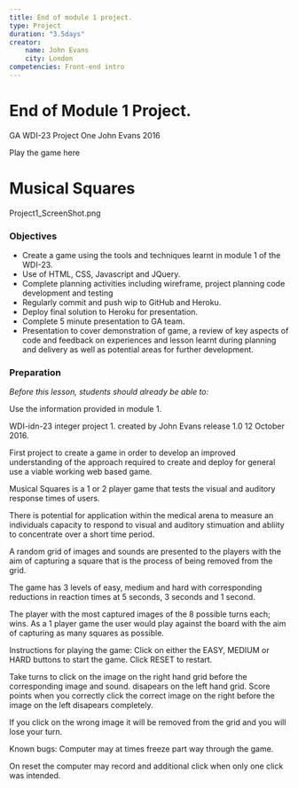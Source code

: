 ```yaml
---
title: End of module 1 project.
type: Project
duration: "3.5days"
creator:
    name: John Evans
    city: London
competencies: Front-end intro
---
```


# End of Module 1 Project.

GA WDI-23 Project One John Evans 2016

Play the game here


# Musical Squares

Project1_ScreenShot.png

### Objectives

- Create a game using the tools and techniques learnt in module 1 of the WDI-23.
- Use of HTML, CSS, Javascript and JQuery.
- Complete planning activities including wireframe, project planning code development and testing
- Regularly commit and push wip to GitHub and Heroku.
- Deploy final solution to Heroku for presentation.
- Complete 5 minute presentation to GA team.
- Presentation to cover demonstration of game, a review of key aspects of code and feedback on experiences and lesson learnt during planning and delivery as well as potential areas for further development.

### Preparation
*Before this lesson, students should already be able to:*

Use the information provided in module 1.

WDI-idn-23 integer project 1. created by John Evans release 1.0 12 October 2016.

First project to create a game in order to develop an improved understanding of the approach required to create and deploy for general use a viable working web based game.

Musical Squares is a 1 or 2 player game that tests the visual and auditory response times of users.

There is potential for application within the medical arena to measure an individuals capacity to respond to visual and auditory stimuation and abliity to concentrate over a short time period.

A random grid of images and sounds are presented to the players with the aim of capturing a square that is the process of being removed from the grid.

The game has 3 levels of easy, medium and hard with corresponding reductions in reaction times at 5 seconds, 3 seconds and 1 second.

The player with the most captured images of the 8 possible turns each; wins. As a 1 player game the user would play against the board with the aim of capturing as many squares as possible.

Instructions for playing the game: Click on either the EASY, MEDIUM or HARD buttons to start the game. Click RESET to restart.

Take turns to click on the image on the right hand grid before the corresponding image and sound. disapears on the left hand grid. Score points when you correctly click the correct image on the right before the image on the left disapears completely.

If you click on the wrong image it will be removed from the grid and you will lose your turn.

Known bugs: Computer may at times freeze part way through the game.

On reset the computer may record and additional click when only one click was intended.

